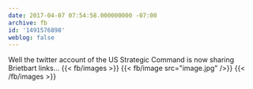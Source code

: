 ```yaml
---
date: 2017-04-07 07:54:58.000000000 -07:00
archive: fb
id: '1491576898'
weblog: false
---
```


Well the twitter account of the US Strategic Command is now sharing Brietbart links...
{{< fb/images >}}
{{< fb/image src="image.jpg" />}}
{{< /fb/images >}}
